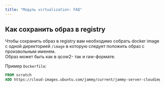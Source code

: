 ```yaml
---
title: "Модуль virtualization: FAQ"
---
```


## Как сохранить образ в registry

Чтобы сохранить образ в registry вам необходимо собрать docker image с одной директорией `/image` в которую следует положить образ с произвольным именем.  
Образ может быть как в qcow2- так и raw-формате.

Пример `Dockerfile`:

```Dockerfile
FROM scratch
ADD https://cloud-images.ubuntu.com/jammy/current/jammy-server-cloudimg-amd64.img /disk/jammy-server-cloudimg-amd64.img
```
